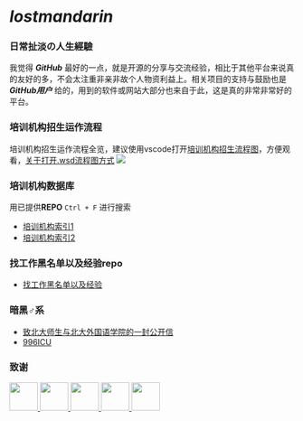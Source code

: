 # ***lostmandarin***

### 日常扯淡の人生經驗
我觉得 ***GitHub*** 最好的一点，就是开源的分享与交流经验，相比于其他平台来说真的友好的多，不会太注重非亲非故个人物资利益上。相关项目的支持与鼓励也是 ***GitHub用户*** 给的，用到的软件或网站大部分也来自于此，这是真的非常非常好的平台。


### 培训机构招生运作流程

培训机构招生运作流程全览，建议使用vscode打开[培训机构招生流程图](https://github.com/loremwalker/LostMandarin/blob/master/uml/%E5%9F%B9%E8%AE%AD%E6%9C%BA%E6%9E%84%E6%8B%9B%E7%94%9F%E6%B5%81%E7%A8%8B%E5%9B%BE.wsd)，方便观看，[关于打开.wsd流程图方式](https://github.com/loremwalker/LostMandarin/blob/master/%E5%AE%89%E8%A3%85%E6%95%99%E7%A8%8B.md)
![](https://i.postimg.cc/rpmHkMLr/2019-04-05-233908.png)

### 培训机构数据库

用已提供**REPO** `Ctrl + F` 进行搜索

* [培训机构索引1](https://github.com/ZGWS88/TI/blob/master/List.txt)
* [培训机构索引2](https://github.com/dimonwei/ItTrainingInstitutions/blob/master/FIT.json)

### 找工作黑名单以及经验repo

* [找工作黑名单以及经验](https://github.com/shengxinjing/programmer-job-blacklist)

### 暗黑♂系

* [致北大师生与北大外国语学院的一封公开信](https://github.com/sikaozhe1997/Xin-Yue)
* [996ICU](https://github.com/996icu/996.ICU)

### 致谢

<a href="https://github.com/OCNYang">
    <img src="https://avatars3.githubusercontent.com/u/17774386?s=400&v=4" width="50px">
</a> 

<a href="https://github.com/ZGWS88">
    <img src="https://avatars1.githubusercontent.com/u/8995393?s=400&v=4" width="50px">
</a>

<a href="https://github.com/dimonwei">
    <img src="https://avatars1.githubusercontent.com/u/10898084?s=400&v=4" width="50px">
</a>

<a href="https://github.com/shengxinjing">
    <img src="https://avatars0.githubusercontent.com/u/1905176?s=400&v=4" width="50px">
</a>

<a href="https://github.com/loremwalker">
    <img src="https://avatars1.githubusercontent.com/u/35732922?s=400&u=860437c0da02d577fdd546c8f3bfd305539c388f&v=4" width="50px">
</a>
